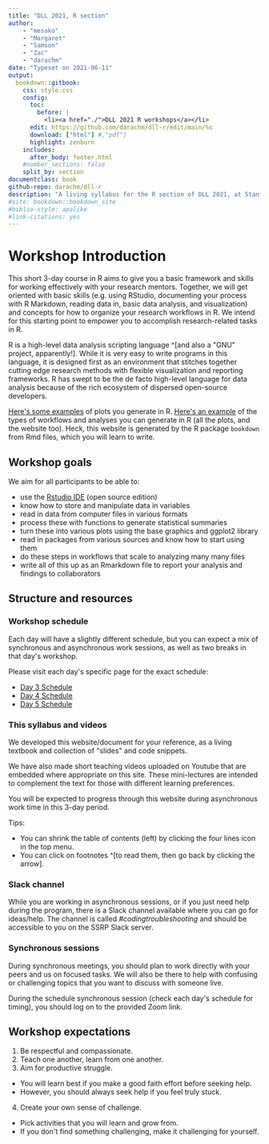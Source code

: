 ```yaml
--- 
title: "DLL 2021, R section"
author: 
    - "mesako"
    - "Margaret"
    - "Samson"
    - "Zac"
    - "darachm"
date: "Typeset on 2021-06-11"
output:
  bookdown::gitbook:
    css: style.css
    config:
      toc:
        before: |
          <li><a href="./">DLL 2021 R workshops</a></li>
      edit: https://github.com/darachm/dll-r/edit/main/%s
      download: ["html"] #,"pdf"]
      highlight: zenburn
    includes:
      after_body: footer.html
    #number_sections: false
    split_by: section
documentclass: book
github-repo: darachm/dll-r
description: "A living syllabus for the R section of DLL 2021, at Stanford"
#site: bookdown::bookdown_site
#biblio-style: apalike
#link-citations: yes
---
```


# Workshop Introduction

This short 3-day course in R aims to give you a basic framework and skills
for working effectively with your research mentors.
Together, we will get oriented with basic skills (e.g. using RStudio, 
documenting your process with R Markdown, reading data in,
basic data analysis, and visualization) 
and concepts for how to organize your research workflows in R.
We intend for this starting point to empower you to accomplish 
research-related tasks in R.

R is a high-level data analysis scripting language
^[and also a "GNU" project, apparently!].
While it is very easy to write programs in this language,
it is designed first as an environment that stitches together 
cutting edge research methods with flexible visualization and reporting
frameworks.
R has swept to be the de facto high-level language for data analysis
because of the rich ecosystem of dispersed open-source developers.

[Here's some examples](https://www.r-graph-gallery.com/) of plots you 
generate in R.
[Here's an example](https://bioconductor.org/packages/release/workflows/vignettes/cytofWorkflow/inst/doc/cytofWorkflow.html)
of the types of workflows and analyses you can generate in R (all the plots,
and the website too).
Heck, this website is generated by the R package `bookdown` from Rmd files,
which you will learn to write.

## Workshop goals

<!-- darach: I thought it might be good for this section to be more
    specific, whadda think? revert/change back if that's a no -->

We aim for all participants to be able to:

- use the [Rstudio IDE](https://www.rstudio.com/products/rstudio/) 
    (open source edition)
- know how to store and manipulate data in variables
- read in data from computer files in various formats
- process these with functions to generate statistical summaries
- turn these into various plots using the base graphics and ggplot2 library
- read in packages from various sources and know how to start using them
- do these steps in workflows that scale to analyzing many many files
- write all of this up as an Rmarkdown file to report your analysis and
    findings to collaborators

## Structure and resources

### Workshop schedule

Each day will have a slightly different schedule, but you can expect a mix of synchronous
and asynchronous work sessions, as well as two breaks in that day's workshop.

Please visit each day's specific page for the exact schedule:

+ [Day 3 Schedule](https://darachm.github.io/dll-r/day-3-intoduction-to-r.html)
+ [Day 4 Schedule](https://darachm.github.io/dll-r/day-4-tidyverse-and-visualizations.html)
+ [Day 5 Schedule](https://darachm.github.io/dll-r/day-5-building-workflows-using-packages-writing-reusable-code-sharing-analyses.html)


### This syllabus and videos

We developed this website/document for your reference, as a living textbook 
and collection of "slides" and code snippets.

We have also made short teaching videos uploaded on Youtube that are embedded 
where appropriate on this site. These mini-lectures are intended to complement 
the text for those with different learning preferences.

You will be expected to progress through this website during asynchronous 
work time in this 3-day period. 

Tips:

- You can shrink the table of contents (left) by clicking the four lines icon
    in the top menu.
- You can click on footnotes ^[to read them, then go back by clicking the
    arrow].


### Slack channel

While you are working in asynchronous sessions, or if you just need help 
during the program, there is a Slack channel available where you can go for 
ideas/help. The channel is called *#codingtroubleshooting* and should be 
accessible to you on the SSRP Slack server.

### Synchronous sessions

During synchronous meetings, you should plan 
to work directly with your peers and us on focused tasks. We will also be 
there to help with confusing or challenging topics that you want to 
discuss with someone live.

During the schedule synchronous session (check each day's schedule for
timing), you should log on to the provided Zoom link.


## Workshop expectations

1. Be respectful and compassionate.
2. Teach one another, learn from one another.
3. Aim for productive struggle.
+ You will learn best if you make a good faith effort before seeking help.
+ However, you should always seek help if you feel truly stuck.
4. Create your own sense of challenge.
+ Pick activities that you will learn and grow from.
+ If you don't find something challenging, make it challenging for yourself.

